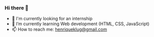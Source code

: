 ### Hi there 👋

- 🔭 I'm currently looking for an internship
- 🌱 I’m currently learning Web development (HTML, CSS, JavaScript)
- 📫 How to reach me: henriqueklug@gmail.com
